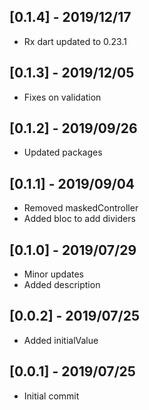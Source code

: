 ## [0.1.4] - 2019/12/17
 - Rx dart updated to 0.23.1

## [0.1.3] - 2019/12/05
 - Fixes on validation

## [0.1.2] - 2019/09/26
 - Updated packages

## [0.1.1] - 2019/09/04
 - Removed maskedController
 - Added bloc to add dividers

## [0.1.0] - 2019/07/29
 - Minor updates
 - Added description

## [0.0.2] - 2019/07/25
 - Added initialValue

## [0.0.1] - 2019/07/25
 - Initial commit